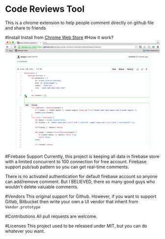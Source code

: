 # Code Reviews Tool
This is a chrome extension to help people comment directly on github file and share to friends

#Install
Install from [Chrome Web Store](https://chrome.google.com/webstore/detail/code-comments/mdnaooeglljianffhlbnmljhdgnhfgac)
#How it work?
![How it work!](https://raw.githubusercontent.com/sangcu/code-reviews-extension/master/screenshots/demo.gif)

#Firebase Support
Currently, this project is keeping all data in firebase store with a limited concurrent to 100 connection for free account. Firebase support pub/sub pattern so you can get real-time comments.  

There is no activated authentication for default firebase account so anyone can add/remove comment. But I BELIEVED, there so many good guys who wouldn't delete valuable comments.

#Vendors
This original support for Github. However, if you want to support Gitlab, Bitbucket then write your own a UI vendor that inherit from `Vendor.prototype`  

#Contributions
All pull requests are welcome.

#Licenses
This project used to be released under MIT, but you can do whatever you want.
